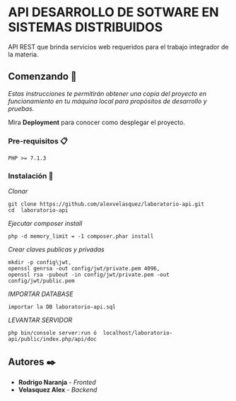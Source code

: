 # API DESARROLLO DE SOTWARE EN SISTEMAS DISTRIBUIDOS
API REST que brinda servicios web requeridos para el trabajo integrador de la materia.

## Comenzando 🚀

_Estas instrucciones te permitirán obtener una copia del proyecto en funcionamiento en tu máquina local para propósitos de desarrollo y pruebas._

Mira **Deployment** para conocer como desplegar el proyecto.


### Pre-requisitos 📋


```
PHP >= 7.1.3
```

### Instalación 🔧

_Clonar_

```
git clone https://github.com/alexvelasquez/laboratorio-api.git
cd  laboratorio-api
```

_Ejecutar composer install_

```
php -d memory_limit = -1 composer.phar install
```

_Crear claves publicas y privadas_

```
mkdir -p config\jwt,
openssl genrsa -out config/jwt/private.pem 4096,
openssl rsa -pubout -in config/jwt/private.pem -out config/jwt/public.pem
```

_IMPORTAR DATABASE_
```
importar la DB laboratorio-api.sql
```
_LEVANTAR SERVIDOR_

```
php bin/console server:run ó  localhost/laboratorio-api/public/index.php/api/doc
```

## Autores ✒️

* **Rodrigo Naranja** - *Fronted*
* **Velasquez Alex** - *Backend*
